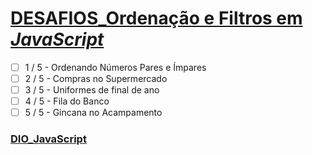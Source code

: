 # [DESAFIOS_Ordenação e Filtros em *JavaScript*](https://github.com/kakanew/DIO_JavaScript/tree/master/DESAFIOS_Ordenacao_Filtros_JavaScript)

- [ ] 1 / 5 - Ordenando Números Pares e Ímpares
- [ ] 2 / 5 - Compras no Supermercado
- [ ] 3 / 5 - Uniformes de final de ano
- [ ] 4 / 5 - Fila do Banco
- [ ] 5 / 5 - Gincana no Acampamento

### [DIO_JavaScript](https://github.com/kakanew/DIO_JavaScript)

